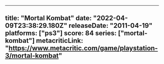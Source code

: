 
---
title: "Mortal Kombat"
date: "2022-04-09T23:38:29.180Z"
releaseDate: "2011-04-19"
platforms: ["ps3"]
score: 84
series: ["mortal-kombat"]
metacriticLink: "https://www.metacritic.com/game/playstation-3/mortal-kombat"
---
